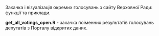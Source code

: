 Закачка і візуалізація окремих голосувань з сайту Верховної Ради: функції та приклади.

**get_all_votings_open.R** - закачка поіменних результатів голосувань депутатів з Порталу відкритих даних.
